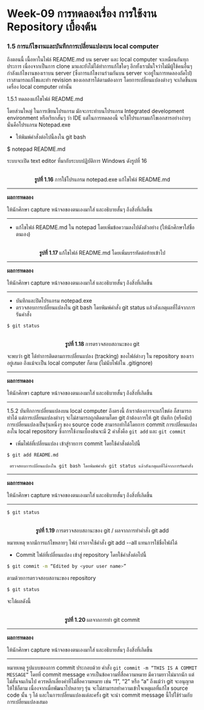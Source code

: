 # Week-09  การทดลองเรื่อง การใช้งาน Repository เบื้องต้น #


### 1.5 การแก้ไขงานและบันทึกการเปลี่ยนแปลงบน local computer
ถึงตอนนี้ เนื้อหาในไฟล์ README.md บน server และ local computer จะเหมือนกันทุกประการ เนื่องจากเป็นการ clone มาและยังไม่ได้ทำการแก้ไขใดๆ อีกทั้งเรามั่นใจว่าไม่มีผู้ใช้คนอื่นๆ กำลังแก้ไขงานของเราบน server  (ซึ่งการแก้ไขงานร่วมกันบน server จะอยู่ในการทดลองถัดไป)  เราสามารถแก้ไขและทำ revision ของเอกสารได้ตามต้องการ โดยการเปลี่ยนแปลงต่างๆ จะเกิดขึ้นบนเครื่อง  local computer เท่านั้น

1.5.1 ทดลองแก้ไขไฟล์ README.md

โดยส่วนใหญ่ ในการเขียนโปรแกรม มักจะกระทำบนโปรแกรม Integrated development environment หรือเรียกสั้นๆ ว่า IDE  แต่ในการทดลองนี้ จะใช้โปรแกรมแก้ไขเอกสารอย่างง่ายๆ นั่นคือโปรแกรม Notepad.exe
-	ให้พิมพ์คำสั่งต่อไปนี้ลงใน  git bash

$ notepad README.md

ระบบจะเปิด text editor ที่มากับระบบปฏิบัติการ Windows ดังรูปที่ 16

 

<p align="center"><br> <b> รูปที่ 1.16 </b>การใช้โปรแกรม notepad.exe แก้ไขไฟล์ README.md

--- 
__ผลการทดลอง__

ให้นักศึกษา  capture  หน้าจอของตนเองมาใส่ และอธิบายสั้นๆ ถึงสิ่งที่เกิดขึ้น

---

-	แก้ไขไฟล์ README.md  ใน notepad  โดยเพิ่มข้อความลงไปดังตัวอย่าง (ให้นักศึกษาใส่ชื่อตนเอง)

 

<p align="center"><br> <b> รูปที่ 1.17 </b>แก้ไขไฟล์ README.md โดยเพิ่มบรรทัดต่อท้ายเข้าไป

--- 
__ผลการทดลอง__

ให้นักศึกษา  capture  หน้าจอของตนเองมาใส่ และอธิบายสั้นๆ ถึงสิ่งที่เกิดขึ้น

---

-	บันทึกและปิดโปรแกรม notepad.exe
-	ตรวจสอบการเปลี่ยนแปลงใน git bash โดยพิมพ์คำสั่ง git status แล้วสังเกตุผลที่ได้จากการรันคำสั่ง

``` sh
$ git status
``` 

<p align="center"><br> <b> รูปที่ 1.18 </b>การตรวจสอบสถานะของ git

จะพบว่า git  ได้ทำการติดตามการเปลี่ยนแปลง  (tracking)  ของไฟล์ต่างๆ ใน repository ของเราอยู่เสมอ ถึงแม้จะเป็น local computer ก็ตาม (ไม่นับไฟล์ใน .gitignore)

--- 
__ผลการทดลอง__

ให้นักศึกษา  capture  หน้าจอของตนเองมาใส่ และอธิบายสั้นๆ ถึงสิ่งที่เกิดขึ้น

---

1.5.2 บันทึกการเปลี่ยนแปลงบน local computer
ถึงตรงนี้ ถ้าเราต้องการจะแก้ไขต่อ ก็สามารถทำได้ แต่การเปลี่ยนแปลงต่างๆ จะไม่สามารถถูกติดตามโดย git ถ้าต้องการให้ git บันทึก (หรือนับ) การเปลี่ยนแปลงเป็นรุ่นหนึ่งๆ ของ source code สามารถทำได้โดยการ commit การเปลี่ยนแปลงลงใน local repository ซึ่งการใช้งานเบื้องต้นจะมี 2 คำสั่งคือ ```git add``` และ ```git commit```
-	เพิ่มไฟล์ที่เปลี่ยนแปลง เข้าสู่รายการ commit โดยใช้คำสั่งต่อไปนี้

``` sh
$ git add README.md
```
	 ตรวจสอบการเปลี่ยนแปลงใน git bash โดยพิมพ์คำสั่ง git status แล้วสังเกตุผลที่ได้จากการรันคำสั่ง

--- 
__ผลการทดลอง__

ให้นักศึกษา  capture  หน้าจอของตนเองมาใส่ และอธิบายสั้นๆ ถึงสิ่งที่เกิดขึ้น

---


``` sh
$ git status
```
 

<p align="center"><br> <b> รูปที่ 1.19 </b>การตรวจสอบสถานะของ git / ผลจากการทำคำสั่ง git add  

หมายเหตุ หากมีการแก้ไขหลายๆ ไฟล์ เราอาจใช้คำสั่ง  git add --all แทนการใช้ชื่อไฟล์ได้
-	Commit ไฟล์ที่เปลี่ยนแปลง เข้าสู่ repository โดยใช้คำสั่งต่อไปนี้

``` sh
$ git commit -m “Edited by <your user name>”
```
ตามด้วยการตรวจสอบสถานะของ repository

``` sh
$ git status
```
จะได้ผลดังนี้

 

<p align="center"><br> <b> รูปที่ 1.20 </b>ผลจากการทำ git commit  

--- 
__ผลการทดลอง__

ให้นักศึกษา  capture  หน้าจอของตนเองมาใส่ และอธิบายสั้นๆ ถึงสิ่งที่เกิดขึ้น

---


หมายเหตุ  รูปแบบของการ commit ประกอบด้วย คำสั่ง  ```git commit -m “THIS IS A COMMIT MESSAGE”``` โดยที่ commit message ควรเป็นข้อความที่สื่อความหมาย มีความยาวไม่มากนัก แต่ไม่สั้นจนเกินไป ควรหลีกเลี่ยงคำทีไม่สื่อความหมาย เช่น “1”, “2”  หรือ “a” ถึงแม้ว่า git จะอนุญาตให้ใช้ก็ตาม เนื่องจากเมื่อพัฒนาไปหลายๆ รุ่น จะไม่สามารถทำความเข้าใจเหตุผลที่แก้ไข source code นั้น ๆ ได้ และในการเปลี่ยนแปลงแต่ละครั้ง git จะนำ commit message นี้ไปใช้ร่วมกับการเปลี่ยนแปลงเสมอ

